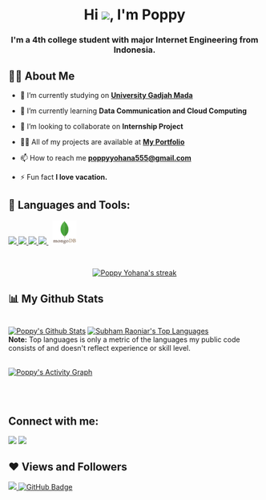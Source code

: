<h1 align="center">Hi <img src="https://raw.githubusercontent.com/MartinHeinz/MartinHeinz/master/wave.gif" width="30px">, I'm Poppy</h1>
<h3 align="center">I'm a 4th college student with major Internet Engineering from Indonesia.</h3>


## 🙋‍♂️ About Me

- 🔭 I’m currently studying on **[University Gadjah Mada](https://www.ugm.ac.id/)**

- 🌱 I’m currently learning **Data Communication and Cloud Computing**

- 👯 I’m looking to collaborate on **Internship Project**

- 👨‍💻 All of my projects are available at **[My Portfolio](https://github.com/xdragonnx)**

- 📫 How to reach me **poppyyohana555@gmail.com**

- ⚡ Fun fact **I love vacation.**

## 🚀 Languages and Tools:

<p align="left"> 
    <a href="#"><img src="https://img.icons8.com/dusk/48/000000/huawei-logo.png"/> </a>
    <a href="https://www.python.org" target="_blank"> <img src="https://img.icons8.com/color/48/000000/python.png"/> </a>  
    <a href="https://getbootstrap.com" target="_blank"> <img src="https://img.icons8.com/color/48/000000/bootstrap.png"/> </a>  
    <a style="padding-right:8px;" href="https://www.mysql.com/" target="_blank"> <img src="https://img.icons8.com/fluent/50/000000/mysql-logo.png"/> </a>
    <a href="https://www.mongodb.com/" target="_blank"> <img src="https://raw.githubusercontent.com/devicons/devicon/master/icons/mongodb/mongodb-original-wordmark.svg" alt="mongodb" width="48" height="48"/> </a>
</p>

<!-- [![React Badge](https://img.shields.io/badge/-React-61DBFB?style=for-the-badge&labelColor=black&logo=react&logoColor=61DBFB)](#)  [![Javascript Badge](https://img.shields.io/badge/-Javascript-F0DB4F?style=for-the-badge&labelColor=black&logo=javascript&logoColor=F0DB4F)](#) [![Typescript Badge](https://img.shields.io/badge/-Typescript-007acc?style=for-the-badge&labelColor=black&logo=typescript&logoColor=007acc)](#) [![Nodejs Badge](https://img.shields.io/badge/-Nodejs-3C873A?style=for-the-badge&labelColor=black&logo=node.js&logoColor=3C873A)](#) [![GraphQL Badge](https://img.shields.io/badge/-GraphQl-e535ab?style=for-the-badge&labelColor=black&logo=node.js&logoColor=e535ab)](#) -->
<br/>

<p align="center">
    <a href="https://github.com/xgragonnx/github-readme-streak-stats">
        <img title="🔥 Get streak stats for your profile at git.io/streak-stats" alt="Poppy Yohana's streak" src="https://github-readme-streak-stats.herokuapp.com/?user=xdragonnx&theme=black-ice&hide_border=true&stroke=0000&background=060A0CD0"/>
    </a>
</p>

## 📊 My Github Stats

  <br/>
    <a href="https://github.com/xdragonnx/github-readme-stats"><img alt="Poppy's Github Stats" src="https://github-readme-stats.vercel.app/api?username=xdragonnx&show_icons=true&count_private=true&theme=react&hide_border=true&bg_color=0D1117" /></a>
  <a href="https://github.com/SubhamRaoniar28/github-readme-stats"><img alt="Subham Raoniar's Top Languages" src="https://github-readme-stats.vercel.app/api/top-langs/?username=xdragonnx&langs_count=8&count_private=true&layout=compact&theme=react&hide_border=true&bg_color=0D1117" /></a>
  <br/>
  <b>Note:</b> Top languages is only a metric of the languages my public code consists of and doesn't reflect experience or skill level.


<br/>
<br/>

<a href="https://github.com/xdragonnx/github-readme-activity-graph"><img alt="Poppy's Activity Graph" src="https://activity-graph.herokuapp.com/graph?username=xdragonnx&bg_color=0D1117&color=5BCDEC&line=5BCDEC&point=FFFFFF&hide_border=true" /></a>

<br/>
<br/>

## Connect with me:
<p align="left">

<a href = "https://www.linkedin.com/in/poppyyohanasinaga/"><img src="https://img.icons8.com/fluent/48/000000/linkedin.png"/></a>
<a href = "https://www.instagram.com/poppysng/"><img src="https://img.icons8.com/fluent/48/000000/instagram-new.png"/></a>

</p>

## ❤ Views and Followers
<a href="https://github.com/Meghna-DAS/github-profile-views-counter">
    <img src="https://komarev.com/ghpvc/?username=xdragonnx">
</a>
<a href="https://github.com/xdragonnx?tab=followers"><img src="https://img.shields.io/github/followers/xdragonnx?label=Followers&style=social" alt="GitHub Badge"></a>
